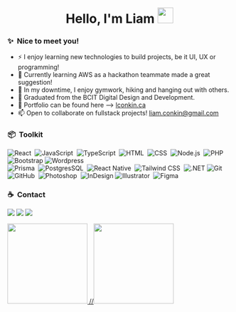 <h1 align="center"><b>Hello, I'm Liam </b><img src="https://media.giphy.com/media/hvRJCLFzcasrR4ia7z/giphy.gif" width="35"></h1>

### ✨ &nbsp;Nice to meet you!
* ⚡ I enjoy learning new technologies to build projects, be it UI, UX or programming! 
* 🏫 Currently learning AWS as a hackathon teammate made a great suggestion!
* 🎨 In my downtime, I enjoy gymwork, hiking and hanging out with others. 
* 🎉 Graduated from the BCIT Digital Design and Development. 
* 🎼 Portfolio can be found here --> [lconkin.ca](https://lconkin.ca)
* 📫 Open to collaborate on fullstack projects! [liam.conkin@gmail.com](liam.conkin@gmail.com)


### 📦 &nbsp;Toolkit
![React](https://img.shields.io/badge/-React-05122A?style=flat&logo=react)&nbsp;
![JavaScript](https://img.shields.io/badge/-JavaScript-05122A?style=flat&logo=javascript)&nbsp;
![TypeScript](https://img.shields.io/badge/-Typescript-05122A?style=flat&logo=typescript)&nbsp;
![HTML](https://img.shields.io/badge/-HTML-05122A?style=flat&logo=HTML5)&nbsp;
![CSS](https://img.shields.io/badge/-CSS-05122A?style=flat&logo=CSS3&logoColor=1572B6)&nbsp;
![Node.js](https://img.shields.io/badge/-Node.js-05122A?style=flat&logo=node.js)&nbsp;
![PHP](https://img.shields.io/badge/-PHP-05122A?style=flat&logo=php)&nbsp;
![Bootstrap](https://img.shields.io/badge/-Bootstrap-05122A?style=flat&logo=bootstrap&logoColor=563D7C)
![Wordpress](https://img.shields.io/badge/-Wordpress-05122A?style=flat&logo=wordpress&logoColor=563D7C)\
![Prisma](https://img.shields.io/badge/-Prisma-05122A?style=flat&logo=prisma)&nbsp;
![PostgresSQL](https://img.shields.io/badge/-PostgresSQL-05122A?style=flat&logo=postgressql)&nbsp;
![React Native](https://img.shields.io/badge/-React_Native-05122A?style=flat&logo=reactnative)&nbsp;
![Tailwind CSS](https://img.shields.io/badge/-Tailwind-05122A?style=flat&logo=tailwind)&nbsp;
![.NET](https://img.shields.io/badge/-.NET-05122A?style=flat&logo=.NET&logoColor=563D7C)
![Git](https://img.shields.io/badge/-Git-05122A?style=flat&logo=git)&nbsp;
![GitHub](https://img.shields.io/badge/-GitHub-05122A?style=flat&logo=github)&nbsp;
![Photoshop](https://img.shields.io/badge/-Photoshop-05122A?style=flat&logo=adobe-photoshop)&nbsp;
![InDesign](https://img.shields.io/badge/-InDesign-05122A?style=flat&logo=adobe-indesign)
![Illustrator](https://img.shields.io/badge/-Illustrator-05122A?style=flat&logo=adobe-illustrator)&nbsp;
![Figma](https://img.shields.io/badge/-Figma-05122A?style=flat&logo=figma)&nbsp;
<br>

### ☕ &nbsp;Contact
<p align="left">
<a href="https://www.lconkin.ca"><img src="https://img.shields.io/badge/-lconkin.ca-3423A6?style=flat&logo=Google-Chrome&logoColor=white"/></a>
<a href="https://www.linkedin.com/in/liam-conkin/"><img src="https://img.shields.io/badge/-Liam%20Conkin-0077B5?style=flat&logo=Linkedin&logoColor=white"/></a>
<a href="mailto:liam.conkin@gmail.com"><img src="https://img.shields.io/badge/liam.conkin@gmail.com-D14836?style=flat&logo=Gmail&logoColor=white"/></a>
</p>

<a href="https://github.com/LiamBCIT">
  <img height="180em" src="https://github-readme-stats-eight-theta.vercel.app/api?username=LiamBCIT&show_icons=true&theme=algolia&include_all_commits=true&count_private=true"/>
  //<img height="180em" src="https://github-readme-stats-eight-theta.vercel.app/api/top-langs/?username=LiamBCIT&layout=compact&langs_count=8&theme=algolia"/>
</a>

